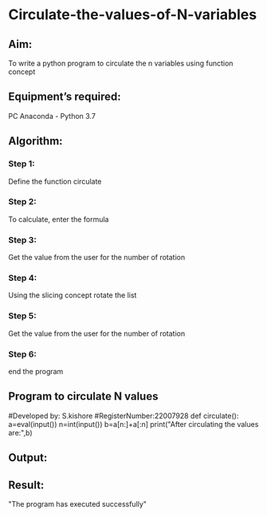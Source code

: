 # Circulate-the-values-of-N-variables
## Aim:
To write a python program to circulate the n variables using function concept
## Equipment’s required:
PC
Anaconda - Python 3.7
## Algorithm: 
### Step 1: 
Define the function circulate
### Step 2: 
To calculate, enter the formula
### Step 3: 
Get the value from the user for the number of rotation
### Step 4: 
Using the slicing concept rotate the list

### Step 5: 
Get the value from the user for the number of rotation
### Step 6: 
end the program
## Program to circulate N values
 #Developed by: S.kishore
 #RegisterNumber:22007928
 def circulate():
 a=eval(input()) 
 n=int(input())
 b=a[n:]+a[:n]
 print("After circulating the values are:",b)
## Output:

## Result:
"The program has executed successfully"
